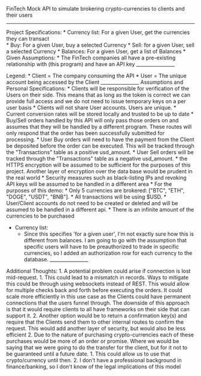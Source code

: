 FinTech Mock API to simulate brokering crypto-currencies to clients and
their users

------------------------------------------------------------------------

Project Specifications: \* Currency list: For a given User, get the
currencies they can transact\
\* Buy: For a given User, buy a selected Currency \* Sell: for a given
User, sell a selected Currency \* Balances: For a given User, get a list
of Balances \* Given Assumptions: \* The FinTech companies all have a
pre-existing relationship with (this program) and have an API key
\_\_\_\_\_\_\_\_\_\_\_\_\_\_\_\_

Legend: \* Client = The company consuming the API \* User = The unique
account being accessed by the Client \_\_\_\_\_\_\_\_\_\_\_\_\_\_\_\_
Assumptions and Personal Specifications: \* Clients will be responsible
for verification of the Users on their side. This means that as long as
the token is correct we can provide full access and we do not need to
issue temporary keys on a per user basis \* Clients will not share User
accounts. Users are unique. \* Current conversion rates will be stored
locally and trusted to be up to date \* Buy/Sell orders handled by this
API will only pass those orders on and assumes that they will be handled
by a different program. These routes will only respond that the order
has been successfully submitted for processing. \* User Buy orders will
need to have the payment from the Client be deposited before the order
can be executed. This will be tracked through the "Transactions" table
as a positive usd\_amount. \* User Sell orders will be tracked through
the "Transactions" table as a negative usd\_amount. \* the HTTPS
encryption will be assumed to be sufficient for the purposes of this
project. Another layer of encryption over the data base would be prudent
in the real world \* Security measures such as black-listing IPs and
revoking API keys will be assumed to be handled in a different area \*
For the purposes of this demo: \* Only 5 currencies are brokered:
\["BTC", "ETH", "DOGE", "USDT", "BNB"\]. \* All transactions will be
using \$USD. \* User/Client accounts do not need to be created or
deleted and will be assumed to be handled in a different api. \* There
is an infinite amount of the currencies to be purchased

-   Currency list:
    -   Since this specifies 'for a given user', I'm not exactly sure
        how this is different from balances. I am going to go with the
        assumption that specific users will have to be preauthorized to
        trade in specific currencies, so I added an authorization row
        for each currency to the database.
        \_\_\_\_\_\_\_\_\_\_\_\_\_\_\_\_

Additional Thoughts: 1. A potential problem could arise if connection is
lost mid-request. 1. This could lead to a mismatch in records. Ways to
mitigate this could be through using websockets instead of REST. This
would allow for multiple checks back and forth before executing the
orders. It could scale more efficiently in this use case as the Clients
could have permanent connections that the users funnel through. The
downside of this approach is that it would require clients to all have
frameworks on their side that can support it. 2. Another option would be
to return a confirmation key(s) and require that the Clients send them
to other internal routes to confirm the request. This would add another
layer of security, but would also be less efficient 2. Due to the nature
of purchasing crypto-currencies each of these purchases would be more of
an order or promise. Where we would be saying that we were going to do
the transfer for the client, but for it not to be guaranteed until a
future date. 1. This could allow us to use that crypto/currency until
then. 2. I don't have a professional background in finance/banking, so I
don't know of the legal implications of this model

